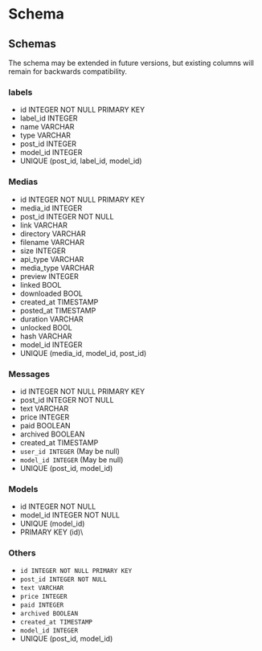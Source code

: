 # Schema

## Schemas

The schema may be extended in future versions, but existing columns will remain for backwards compatibility.

### labels

* id INTEGER NOT NULL PRIMARY KEY
* label\_id INTEGER
* name VARCHAR
* type VARCHAR
* post\_id INTEGER
* model\_id INTEGER
* UNIQUE (post\_id, label\_id, model\_id)

### Medias

* id INTEGER NOT NULL PRIMARY KEY
* media\_id INTEGER
* post\_id INTEGER NOT NULL
* link VARCHAR
* directory VARCHAR
* filename VARCHAR
* size INTEGER
* api\_type VARCHAR
* media\_type VARCHAR
* preview INTEGER
* linked BOOL
* downloaded BOOL
* created\_at TIMESTAMP
* posted\_at TIMESTAMP
* duration VARCHAR
* unlocked BOOL
* hash VARCHAR
* model\_id INTEGER
* UNIQUE (media\_id, model\_id, post\_id)

### Messages

* id INTEGER NOT NULL PRIMARY KEY
* post\_id INTEGER NOT NULL
* text VARCHAR
* price INTEGER
* paid  BOOLEAN
* archived BOOLEAN
* created\_at TIMESTAMP
* `user_id INTEGER` (May be null)
* `model_id INTEGER` (May be null)
* UNIQUE (post\_id, model\_id)

### Models

* id INTEGER NOT NULL
* model\_id INTEGER NOT NULL
* UNIQUE (model\_id)
* PRIMARY KEY (id)\


### Others

* `id INTEGER NOT NULL PRIMARY KEY`&#x20;
* `post_id INTEGER NOT NULL`&#x20;
* `text VARCHAR`&#x20;
* `price INTEGER`&#x20;
* `paid INTEGER`&#x20;
* `archived BOOLEAN`&#x20;
* `created_at TIMESTAMP`&#x20;
* `model_id INTEGER`&#x20;
* UNIQUE (post\_id, model\_id)
